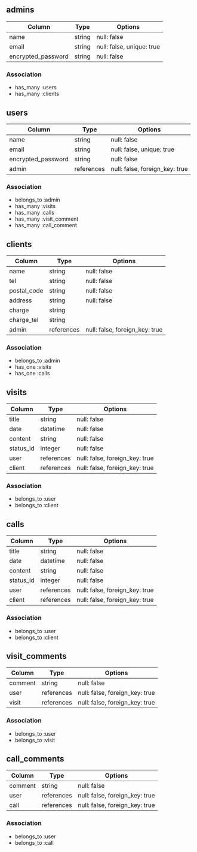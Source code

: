 ## admins

| Column                    | Type   | Options                   |
| ------------------------- | ------ | ------------------------- |
| name                      | string | null: false               |
| email                     | string | null: false, unique: true |
| encrypted_password        | string | null: false               |

### Association

- has_many :users
- has_many :clients

## users

| Column                    | Type       | Options                        |
| ------------------------- | ---------- | ------------------------------ |
| name                      | string     | null: false                    |
| email                     | string     | null: false, unique: true      |
| encrypted_password        | string     | null: false                    |
| admin                     | references | null: false, foreign_key: true |

### Association

- belongs_to :admin
- has_many   :visits
- has_many   :calls
- has_many   :visit_comment
- has_many   :call_comment

## clients

| Column           | Type       | Options                        |
| ---------------- | ---------- | ------------------------------ |
| name             | string     | null: false                    |
| tel              | string     | null: false                    |
| postal_code      | string     | null: false                    |
| address          | string     | null: false                    |
| charge           | string     |                                |
| charge_tel       | string     |                                |
| admin            | references | null: false, foreign_key: true |

### Association

- belongs_to :admin
- has_one    :visits
- has_one    :calls

## visits

| Column           | Type       | Options                        |
| ---------------- | ---------- | ------------------------------ |
| title            | string     | null: false                    |
| date             | datetime   | null: false                    |
| content          | string     | null: false                    |
| status_id        | integer    | null: false                    |
| user             | references | null: false, foreign_key: true |
| client           | references | null: false, foreign_key: true |

### Association

- belongs_to :user
- belongs_to :client

## calls

| Column           | Type       | Options                        |
| ---------------- | ---------- | ------------------------------ |
| title            | string     | null: false                    |
| date             | datetime   | null: false                    |
| content          | string     | null: false                    |
| status_id        | integer    | null: false                    |
| user             | references | null: false, foreign_key: true |
| client           | references | null: false, foreign_key: true |

### Association

- belongs_to :user
- belongs_to :client

## visit_comments

| Column           | Type       | Options                        |
| ---------------- | ---------- | ------------------------------ |
| comment          | string     | null: false                    |
| user             | references | null: false, foreign_key: true |
| visit            | references | null: false, foreign_key: true |

### Association

- belongs_to :user
- belongs_to :visit

## call_comments

| Column           | Type       | Options                        |
| ---------------- | ---------- | ------------------------------ |
| comment          | string     | null: false                    |
| user             | references | null: false, foreign_key: true |
| call             | references | null: false, foreign_key: true |

### Association

- belongs_to :user
- belongs_to :call